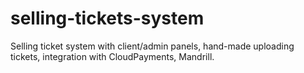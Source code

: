 # selling-tickets-system
Selling ticket system with client/admin panels, hand-made uploading tickets, integration with CloudPayments, Mandrill.
